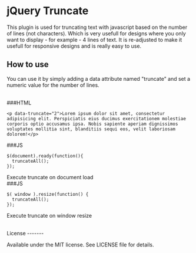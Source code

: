 jQuery Truncate
===========

This plugin is used for truncating text with javascript based on the number of lines (not characters). Which is very usefull for designs where you only want to display - for example - 4 lines of text. It is re-adjusted to make it usefull for responsive designs and is really easy to use.

How to use
--------
You can use it by simply adding a data attribute named "truncate" and set a numeric value for the number of lines.
<br><br>

###HTML<br>
```
<p data-truncate="2">Lorem ipsum dolor sit amet, consectetur adipisicing elit. Perspiciatis eius ducimus exercitationem molestiae corporis optio accusamus ipsa. Nobis sapiente aperiam dignissimos voluptates mollitia sint, blanditiis sequi eos, velit laboriosam dolorem!</p>
```

###JS
```
$(document).ready(function(){
  truncateAll();
});
```
Execute truncate on document load
<br>
###JS
```
$( window ).resize(function() {
  truncateAll();
});
```
Execute truncate on window resize

<br>
License
-------

Available under the MIT license. See LICENSE file for details.
